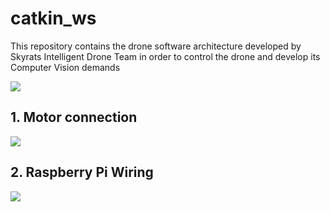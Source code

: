 # catkin_ws

This repository contains the drone software architecture developed by Skyrats Intelligent Drone Team in order to control the 
drone and develop its Computer Vision demands

![](droneout.gif)

## 1. Motor connection

<img src=Motores_Pixhawk.jpeg>

## 2. Raspberry Pi Wiring

<img src=RaspberryPi_Pixhawk_wiring1.jpg>
